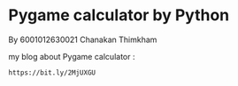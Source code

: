 # Pygame calculator by Python
By 6001012630021  Chanakan  Thimkham 

my blog about Pygame calculator :

    https://bit.ly/2MjUXGU
